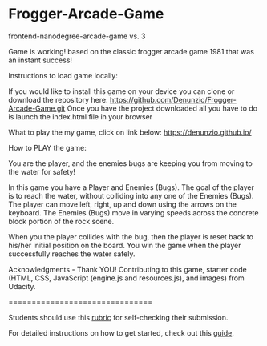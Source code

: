 # Frogger-Arcade-Game
frontend-nanodegree-arcade-game vs. 3

Game is working! based on the classic frogger arcade game 1981 that was an instant success!

Instructions to load game locally:

If you would like to install this game on your device you can clone or download the repository here:
https://github.com/Denunzio/Frogger-Arcade-Game.git
Once you have the project downloaded all you have to do is launch the index.html file in your browser

What to play the my game, click on link below:
https://denunzio.github.io/

How to PLAY the game:

You are the player, and the enemies bugs are keeping you from moving to the water for safety!

In this game you have a Player and Enemies (Bugs). The goal of the player is to reach the water, without colliding into any one of the Enemies (Bugs). 
The player can move left, right, up and down using the arrows on the keyboard.
The Enemies (Bugs) move in varying speeds across the concrete block portion of the rock scene. 

When you the player collides with the bug, then the player is reset back to his/her initial position on the board.
You win the game when the player successfully reaches the water safely. 

Acknowledgments - Thank YOU!
Contributing to this game, starter code (HTML, CSS, JavaScript (engine.js and resources.js), and images) from Udacity. 


===============================

Students should use this [rubric](https://review.udacity.com/#!/projects/2696458597/rubric) for self-checking their submission. 

For detailed instructions on how to get started, check out this [guide](https://docs.google.com/document/d/1v01aScPjSWCCWQLIpFqvg3-vXLH2e8_SZQKC8jNO0Dc/pub?embedded=true).
